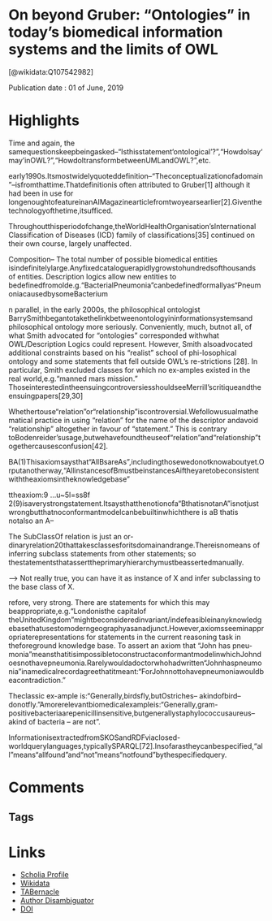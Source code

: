 
On beyond Gruber: “Ontologies” in today’s biomedical information systems and the limits of OWL
==============================================================================================
  
  [@wikidata:Q107542982]  
  
Publication date : 01 of June, 2019  

# Highlights
Time and again, the samequestionskeepbeingasked–“Isthisstatement‘ontological’?”,“HowdoIsay‘may’inOWL?”,“HowdoItransformbetweenUMLandOWL?”,etc.

early1990s.Itsmostwidelyquoteddefinition–“Theconceptualizationofadomain”–isfromthattime.Thatdefinitionis often attributed to Gruber[1] although it had been in use for longenoughtofeatureinanAIMagazinearticlefromtwoyearsearlier[2].Giventhetechnologyofthetime,itsufficed.

Throughoutthisperiodofchange,theWorldHealthOrganisation’sInternational Classification of Diseases (ICD) family of classifications[35] continued on their own course, largely unaffected.

Composition– The total number of possible biomedical entities isindefinitelylarge.Anyfixedcataloguerapidlygrowstohundredsofthousands of entities. Description logics allow new entities to bedefinedfromolde.g.“BacterialPneumonia”canbedefinedformallyas“PneumoniacausedbysomeBacterium

n parallel, in the early 2000s, the philosophical ontologist BarrySmithbegantotakethelinkbetweenontologyininformationsystemsand philosophical ontology more seriously. Conveniently, much, butnot all, of what Smith advocated for “ontologies” corresponded withwhat OWL/Description Logics could represent. However, Smith alsoadvocated additional constraints based on his “realist” school of phi-losophical ontology and some statements that fell outside OWL’s re-strictions [28]. In particular, Smith excluded classes for which no ex-amples existed in the real world,e.g.“manned mars mission.” ThoseinterestedintheensuingcontroversiesshouldseeMerrill’scritiqueandtheensuingpapers[29,30]

Whethertouse“relation”or“relationship”iscontroversial.Wefollowusualmathematical practice in using “relation” for the name of the descriptor andavoid “relationship” altogether in favour of “statement.” This is contrary toBodenreider’susage,butwehavefoundtheuseof“relation”and“relationship”togethercausesconfusion[42].

BA(1)Thisaxiomsaysthat“AllBsareAs”,includingthosewedonotknowaboutyet.Orputanotherway,“AllinstancesofBmustbeinstancesAiftheyaretobeconsistentwiththeaxiomsintheknowledgebase”


ttheaxiom:9 ...u~5l=ss8f 2(9)isaverystrongstatement.Itsaysthatthenotionofa“BthatisnotanA”isnotjustwrongbutthatnoconformantmodelcanbebuiltinwhichthere is aB thatis notalso an A–

 The SubClassOf relation is just an or-dinaryrelation20thattakesclassesforitsdomainandrange.Thereisnomeans of inferring subclass statements from other statements; so thestatementsthatasserttheprimaryhierarchymustbeassertedmanually.

 --> Not really true, you can have it as instance of X and infer subclassing to the base class of X. 

refore, very strong. There are statements for which this may beappropriate,e.g.“Londonisthe capitalof theUnitedKingdom”mightbeconsideredinvariant/indefeasibleinanyknowledgebasethatusestomoderngeographyasanadjunct.However,axiomsseeminappropriaterepresentations for statements in the current reasoning task in theforeground knowledge base. To assert an axiom that “John has pneu-monia”meansthatitisimpossibletoconstructaconformantmodelinwhichJohndoesnothavepneumonia.Rarelywouldadoctorwhohadwritten“Johnhaspneumonia”inamedicalrecordagreethatitmeant:“ForJohnnottohavepneumoniawouldbeacontradiction.”

Theclassic ex-ample is:“Generally,birdsfly,butOstriches– akindofbird– donotfly.”Amorerelevantbiomedicalexampleis:“Generally,gram-positivebacteriaarepenicillinsensitive,butgenerallystaphylococcusaureus–akind of bacteria – are not”.

InformationisextractedfromSKOSandRDFviaclosed-worldquerylanguages,typicallySPARQL[72].Insofarastheycanbespecified,“all”means“allfound”and“not”means“notfound”bythespecifiedquery.

# Comments

## Tags

# Links
  
 * [Scholia Profile](https://scholia.toolforge.org/work/Q107542982)  
 * [Wikidata](https://www.wikidata.org/wiki/Q107542982)  
 * [TABernacle](https://tabernacle.toolforge.org/?#/tab/manual/Q107542982/P921%3BP4510)  
 * [Author Disambiguator](https://author-disambiguator.toolforge.org/work_item_oauth.php?id=Q107542982&batch_id=&match=1&author_list_id=&doit=Get+author+links+for+work)  
 * [DOI](https://doi.org/10.1016/J.YJBINX.2019.100002)  
